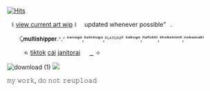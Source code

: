 <a href="https://hits.sh/github.com/valkyrei/"><img alt="Hits" src="https://hits.sh/github.com/valkyrei.svg?style=plastic&label=views&color=555555&logo=4chan"/></a>


⠀꒰ <a href="https://cdn.discordapp.com/attachments/1346606887264850042/1367172148531167252/Screenshot_20250430-171108.png?ex=68144689&is=6812f509&hm=ae25d66f88876309fdae1f678a4a613bdd14c72a1356ee090c096c43cdc49d5e&">view current art wip</a> ꒱  ⠀ updated whenever possible"⠀. 

⠀ ⠀ ⤹𝗺𝘂𝗹𝘁𝗶𝘀𝗵𝗶𝗽𝗽𝗲𝗿.ᐣ.ᐟ ⁿᵃⁿᵃᵍᵒ,ˢᵃᵗᵒˢᵘᵍᵘ,ᴾᴸᴬᵀᴼᴺᴵᶜ ˢᵃᵏᵘᵍᵒ,ⁱᵗᵃᶠᵘˢʰⁱ,ˢʰᵒᵏᵒʰⁱᵐᵉ,ⁿᵒᵇᵃᵐᵃᵏⁱ

⠀ ⠀ ⠀ᨑ <a href="https://www.tiktok.com/@valkyrei__">tiktok</a> <a href="https://character.ai/profile/distariouss">cai</a> <a href="https://janitorai.com/profiles/7e68c6a0-b6fd-43a0-b5a2-4a3e9a9efead_profile-of-valkyrei">janitorai</a>⠀⠀⁔ ⟢

![download (1)](https://media1.giphy.com/media/v1.Y2lkPTc5MGI3NjExbG11bHN6enBxZnh6Y2gydTg4eTFodjJuN2tiOHF5cmhhOWswbDd3bSZlcD12MV9pbnRlcm5hbF9naWZfYnlfaWQmY3Q9Zw/pifr6l9MgiptiXMQxS/giphy.gif)
<img src="[paris.jpg](https://github.com/user-attachments/assets/44f18b49-ac5a-4934-9e9d-def84ec94091)" class="center">

𝚖𝚢 𝚠𝚘𝚛𝚔, 𝚍𝚘 𝚗𝚘𝚝 𝚛𝚎𝚞𝚙𝚕𝚘𝚊𝚍






<!--
**valkyrei1/valkyrei1** is a ✨ _special_ ✨ repository because its `README.md` (this file) appears on your GitHub profile.

Here are some ideas to get you started:

- 🔭 I’m currently working on ...
- 🌱 I’m currently learning ...
- 👯 I’m looking to collaborate on ...
- 🤔 I’m looking for help with ...
- 💬 Ask me about ...
- 📫 How to reach me: ...
- 😄 Pronouns: ...
- ⚡ Fun fact: ...
-->
